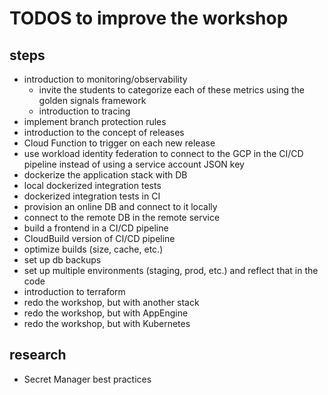 # TODOS to improve the workshop

## steps

- introduction to monitoring/observability
  - invite the students to categorize each of these metrics using the golden signals framework
  - introduction to tracing
- implement branch protection rules
- introduction to the concept of releases
- Cloud Function to trigger on each new release
- use workload identity federation to connect to the GCP in the CI/CD pipeline instead of using a service account JSON key
- dockerize the application stack with DB
- local dockerized integration tests
- dockerized integration tests in CI
- provision an online DB and connect to it locally
- connect to the remote DB in the remote service
- build a frontend in a CI/CD pipeline
- CloudBuild version of CI/CD pipeline
- optimize builds (size, cache, etc.)
- set up db backups
- set up multiple environments (staging, prod, etc.) and reflect that in the code
- introduction to terraform
- redo the workshop, but with another stack
- redo the workshop, but with AppEngine
- redo the workshop, but with Kubernetes

## research

- Secret Manager best practices
